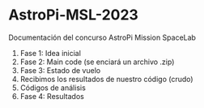 # AstroPi-MSL-2023
Documentación del concurso AstroPi Mission SpaceLab
1. Fase 1: Idea inicial
2. Fase 2: Main code (se enciará un archivo .zip)
3. Fase 3: Estado de vuelo
4. Recibimos los resultados de nuestro código (crudo)
5. Códigos de análisis
6. Fase 4: Resultados
